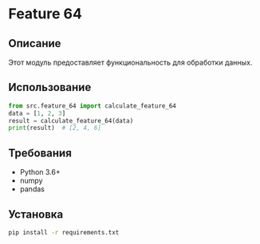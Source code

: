 # Feature 64
## Описание
Этот модуль предоставляет функциональность для обработки данных.
## Использование
```python
from src.feature_64 import calculate_feature_64
data = [1, 2, 3]
result = calculate_feature_64(data)
print(result)  # [2, 4, 6]
```
## Требования
- Python 3.6+
- numpy
- pandas
## Установка
```bash
pip install -r requirements.txt
```